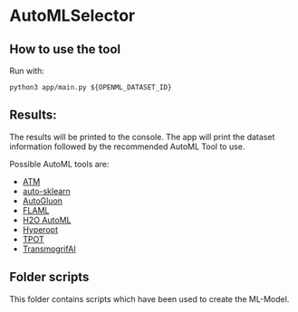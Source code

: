 # AutoMLSelector

## How to use the tool

Run with:
```
python3 app/main.py ${OPENML_DATASET_ID}
```

## Results:

The results will be printed to the console. 
The app will print the dataset information followed by the recommended AutoML Tool to use.

Possible AutoML tools are:

- [ATM](https://hdi-project.github.io/ATM/)
- [auto-sklearn](https://automl.github.io/auto-sklearn/master/#)
- [AutoGluon](https://auto.gluon.ai)
- [FLAML](https://microsoft.github.io/FLAML/)
- [H2O AutoML](https://docs.h2o.ai/h2o/latest-stable/h2o-docs/automl.html)
- [Hyperopt](http://hyperopt.github.io/hyperopt/)
- [TPOT](http://automl.info/tpot/)
- [TransmogrifAI](https://transmogrif.ai)

## Folder  scripts

This folder contains scripts which have been used to create the ML-Model.
